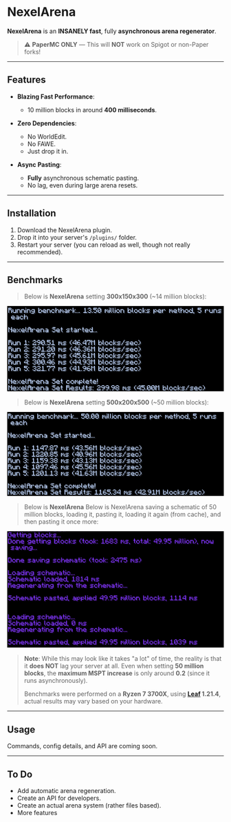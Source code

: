 # NexelArena

**NexelArena** is an **INSANELY fast**, fully **asynchronous arena regenerator**.

> ⚠ **PaperMC ONLY** — This will **NOT** work on Spigot or non-Paper forks!

---

## Features

- **Blazing Fast Performance**:
    - 10 million blocks in around **400 milliseconds**.

- **Zero Dependencies**:
    - No WorldEdit.
    - No FAWE.
    - Just drop it in.

- **Async Pasting**:
    - **Fully** asynchronous schematic pasting.
    - No lag, even during large arena resets.

---

## Installation

1. Download the NexelArena plugin.
2. Drop it into your server's `/plugins/` folder.
3. Restart your server (you can reload as well, though not really recommended).

---

## Benchmarks

> Below is **NexelArena** setting **300x150x300** (\~14 million blocks):
>
![Benchmark 300x150x300](images/block_benchmark.png)

> Below is **NexelArena** setting **500x200x500** (\~50 million blocks):
>
![Benchmark 500x200x500](images/block_benchmark_2.png)

> Below is **NexelArena** Below is NexelArena saving a schematic of 50 million blocks, loading it, pasting it, loading
> it again (from cache), and then pasting it once more:
>
![Schematic Benchmark 50 Million Blocks](images/schematic_benchmark_1.png)

> **Note**: While this may look like it takes "a lot" of time, the reality is that it **does NOT** lag your server at
> all. Even when setting **50 million blocks**, the **maximum MSPT increase** is only around **0.2** (since it runs
> asynchronously).
>
> Benchmarks were performed on a **Ryzen 7 3700X**, using **[Leaf](https://github.com/Winds-Studio/Leaf) 1.21.4**,
> actual results may vary based on your hardware.
---

## Usage

Commands, config details, and API are coming soon.

---

## To Do

- Add automatic arena regeneration.
- Create an API for developers.
- Create an actual arena system (rather files based).
- More features